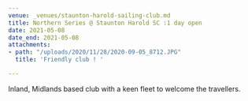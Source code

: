 ```yaml
---
venue: _venues/staunton-harold-sailing-club.md
title: Northern Series @ Staunton Harold SC :1 day open
date: 2021-05-08
date_end: 2021-05-08
attachments:
- path: "/uploads/2020/11/28/2020-09-05_8712.JPG"
  title: 'Friendly club ! '

---
```

Inland, Midlands based club with a keen fleet to welcome the travellers.
